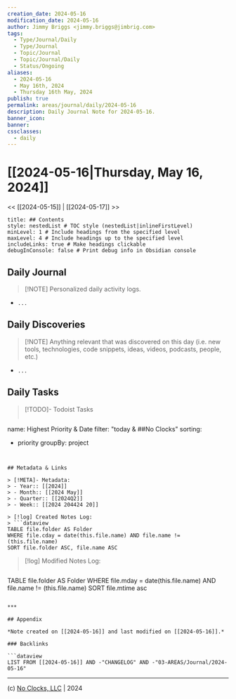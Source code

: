 ```yaml
---
creation_date: 2024-05-16
modification_date: 2024-05-16
author: Jimmy Briggs <jimmy.briggs@jimbrig.com>
tags:
  - Type/Journal/Daily
  - Type/Journal
  - Topic/Journal
  - Topic/Journal/Daily
  - Status/Ongoing
aliases:
  - 2024-05-16
  - May 16th, 2024
  - Thursday 16th May, 2024
publish: true
permalink: areas/journal/daily/2024-05-16
description: Daily Journal Note for 2024-05-16.
banner_icon:
banner:
cssclasses:
  - daily
---
```



# [[2024-05-16|Thursday, May 16, 2024]]

<< [[2024-05-15]] | [[2024-05-17]] >>

```table-of-contents
title: ## Contents 
style: nestedList # TOC style (nestedList|inlineFirstLevel)
minLevel: 1 # Include headings from the specified level
maxLevel: 4 # Include headings up to the specified level
includeLinks: true # Make headings clickable
debugInConsole: false # Print debug info in Obsidian console
```

## Daily Journal

> [!NOTE] Personalized daily activity logs.

- `...`

## Daily Discoveries

> [!NOTE] Anything relevant that was discovered on this day (i.e. new tools, technologies, code snippets, ideas, videos, podcasts, people, etc.)

- `...`

## Daily Tasks

> [!TODO]- Todoist Tasks
> ```todoist
name: Highest Priority & Date
filter: "today & ##No Clocks"
sorting:
   - priority
groupBy: project
```


## Metadata & Links

> [!META]- Metadata:
> - Year:: [[2024]]
> - Month:: [[2024 May]]
> - Quarter:: [[2024Q2]]
> - Week:: [[2024 204424 20]]

> [!log] Created Notes Log:
> ```dataview
TABLE file.folder AS Folder
WHERE file.cday = date(this.file.name) AND file.name != (this.file.name)
SORT file.folder ASC, file.name ASC
```

> [!log] Modified Notes Log:
> ```dataview
TABLE file.folder AS Folder
WHERE file.mday = date(this.file.name) AND file.name != (this.file.name)
SORT file.mtime asc
```

***

## Appendix

*Note created on [[2024-05-16]] and last modified on [[2024-05-16]].*

### Backlinks

```dataview
LIST FROM [[2024-05-16]] AND -"CHANGELOG" AND -"03-AREAS/Journal/2024-05-16"
```

***

(c) [No Clocks, LLC](https://github.com/noclocks) | 2024



